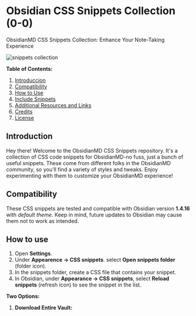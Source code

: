# Obsidian CSS Snippets Collection (0-0)

ObsidianMD CSS Snippets Collection: Enhance Your Note-Taking Experience

<img src="https://i.imgur.com/cPa054W.png" alt="snippets collection">

**Table of Contents:**

1. [Introduccion](#-Introduction)
2. [Compatibility](#-Compatibility)
3. [How to Use](#-How-to-Use)
4. [Include Snippets](#-Included-Snippets)
5. [Additional Resources and Links](#-additional-resources-and-links)
6. [Credits](#-Credits)
7. [License](#-License)

## Introduction

Hey there! Welcome to the ObsidianMD CSS Snippets repository. It's a collection of CSS code snippets for ObsidianMD-no fuss, just a bunch of useful snippets. These come from different folks in the ObsidianMD community, so you'll find a variety of styles and tweaks. Enjoy experimenting with them to customize your ObsidianMD experience!

## Compatibility

These CSS snippets are tested and compatible with Obsidian version **1.4.16** with *default theme*. Keep in mind, future updates to Obsidian may cause them not to work as intended.

## How to use

1. Open **Settings**.
2. Under **Appearence → CSS snippets**. select **Open snippets folder** (folder icon).
3. In the snippets folder, create a CSS file that contains your snippet.
4. In Obsidian, under **Appearance → CSS snippets**, select **Reload snippets** (refresh icon) to see the snippet in the list.

**Two Options:**

1. **Download Entire Vault:**
